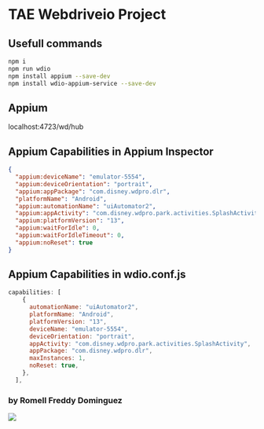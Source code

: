 # TAE Webdriveio Project

## Usefull commands
```bash
npm i
npm run wdio
npm install appium --save-dev
npm install wdio-appium-service --save-dev
```

## Appium
localhost:4723/wd/hub

## Appium Capabilities in Appium Inspector

```json
{
  "appium:deviceName": "emulator-5554",
  "appium:deviceOrientation": "portrait",
  "appium:appPackage": "com.disney.wdpro.dlr",
  "platformName": "Android",
  "appium:automationName": "uiAutomator2",
  "appium:appActivity": "com.disney.wdpro.park.activities.SplashActivity",
  "appium:platformVersion": "13",
  "appium:waitForIdle": 0,
  "appium:waitForIdleTimeout": 0,
  "appium:noReset": true
}
```

## Appium Capabilities in wdio.conf.js

```js
capabilities: [
    {
      automationName: "uiAutomator2",
      platformName: "Android",
      platformVersion: "13",
      deviceName: "emulator-5554",
      deviceOrientation: "portrait",
      appActivity: "com.disney.wdpro.park.activities.SplashActivity",
      appPackage: "com.disney.wdpro.dlr",
      maxInstances: 1,
      noReset: true,
    },
  ],
```

### by Romell Freddy Dominguez

[![](https://raw.githubusercontent.com/romellfudi/assets/master/favicon.ico)](https://portfolio.romellfudi.com/)
